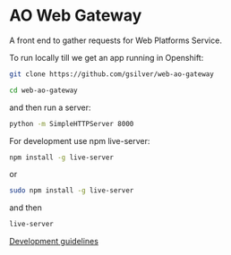 
# AO Web Gateway

A front end to gather requests for Web Platforms Service.

To run locally till we get an app running in Openshift:

```bash
git clone https://github.com/gsilver/web-ao-gateway
```
```bash
cd web-ao-gateway
```
and then run a server:

```bash
python -m SimpleHTTPServer 8000
```

For development use npm live-server:
```bash
npm install -g live-server
```
or
```bash
sudo npm install -g live-server
```

and then
```bash
live-server
```
[Development guidelines](https://docs.google.com/document/d/1SUpSh4zShlIA1FguphkSmUI_fUNZWPjGoT2GWP-iwQY/edit#heading=h.k16f4a1p5fq7 "Development guidelines")
